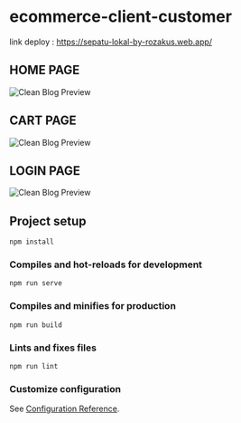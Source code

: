 # ecommerce-client-customer

link deploy : https://sepatu-lokal-by-rozakus.web.app/

**HOME PAGE**
---
![Clean Blog Preview](https://raw.githubusercontent.com/rmt-07-glasgow-fox/ecommerce-client-customer/953eb2a20e7904038eead06ae5c6801cee113712/src/assets/preview-01.png)

**CART PAGE**
---
![Clean Blog Preview](https://raw.githubusercontent.com/rmt-07-glasgow-fox/ecommerce-client-customer/953eb2a20e7904038eead06ae5c6801cee113712/src/assets/preview-03.png)

**LOGIN PAGE**
---
![Clean Blog Preview](https://raw.githubusercontent.com/rmt-07-glasgow-fox/ecommerce-client-customer/953eb2a20e7904038eead06ae5c6801cee113712/src/assets/preview-02.png)


## Project setup
```
npm install
```

### Compiles and hot-reloads for development
```
npm run serve
```

### Compiles and minifies for production
```
npm run build
```

### Lints and fixes files
```
npm run lint
```

### Customize configuration
See [Configuration Reference](https://cli.vuejs.org/config/).
